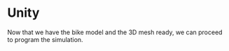 # Unity

Now that we have the bike model and the 3D mesh ready, we can proceed to program the simulation. 
